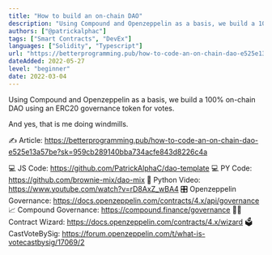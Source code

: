 ```yaml
---
title: "How to build an on-chain DAO"
description: "Using Compound and Openzeppelin as a basis, we build a 100% on-chain DAO using an ERC20 governance token for votes.  "
authors: ["@patrickalphac"]
tags: ["Smart Contracts", "DevEx"]
languages: ["Solidity", "Typescript"]
url: "https://betterprogramming.pub/how-to-code-an-on-chain-dao-e525e13a57be"
dateAdded: 2022-05-27
level: "beginner"
date: 2022-03-04
---
```


Using Compound and Openzeppelin as a basis, we build a 100% on-chain DAO using an ERC20 governance token for votes. 

And yes, that is me doing windmills.

✍️ Article: https://betterprogramming.pub/how-to-code-an-on-chain-dao-e525e13a57be?sk=959cb289140bba734acfe843d8226c4a

💻 JS Code: https://github.com/PatrickAlphaC/dao-template
💻 PY Code: https://github.com/brownie-mix/dao-mix
🐍 Python Video: https://www.youtube.com/watch?v=rD8AxZ_wBA4
🎛 Openzeppelin Governance: https://docs.openzeppelin.com/contracts/4.x/api/governance
📈 Compound Governance: https://compound.finance/governance
🧙‍♀️ Contract Wizard: https://docs.openzeppelin.com/contracts/4.x/wizard
🗳 CastVoteBySig: https://forum.openzeppelin.com/t/what-is-votecastbysig/17069/2
